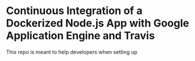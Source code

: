 # Continuous Integration of a Dockerized Node.js App with Google Application Engine and Travis

This repo is meant to help developers when setting up